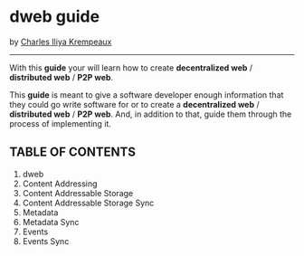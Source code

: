 # dweb guide
by [Charles Iliya Krempeaux](http://changelog.ca/)

-----

With this **guide** your will learn how to create **decentralized web** / **distributed web** / **P2P web**.

This **guide** is meant to give a software developer enough information that they could go write software for or to create a  **decentralized web** / **distributed web** / **P2P web**. And, in addition to that, guide them through the process of implementing it.

## TABLE OF CONTENTS

1. dweb
2. Content Addressing
3. Content Addressable Storage
4. Content Addressable Storage Sync
5. Metadata
6. Metadata Sync
7. Events
8. Events Sync
